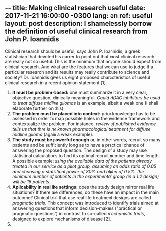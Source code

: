 --
title: Making clinical research useful
date: 2017-11-21 16:00:00 -0300
lang: en
ref: useful
layout: post
description: I shamelessly borrow the definition of useful clinical research from John P. Ioannidis
---

Clinical research should be useful, says John P. Ioannidis, a greek statistician that devoted his carrer to point out that most clinical research are really not so useful. This is the minimum that anyone should expect from clinical research. And what are the features that we can use to judge if a particular research and its results may really contribute to science and society? Dr. Ioannidis gives us eight proposed characteristics of useful clinical research in a recent opinion statement [1].

1. **It must be problem-based:** one must summarize it in a very clear, objective question, clinically meaningful. _Could HDAC inhibitors be used to treat diffuse midline gliomas_ is an example, albeit a weak one (I shall elaborate further on this). 
2. **The problem must be placed into context:** prior knowledge has to be assessed in order to map possible holes in the evidence framework and contextualize the problem. For instance, _review of published evidence tells us that thre is no known pharmacological treatment for diffuse midline glioma_ (again a weak example).
3. **The study must be powerful enough** or, in other words, recruit so many patients and be sufficiently long as to have a practical chance of answering the proposed question. The design of a study may use statistical calculations to find its optimal recruit number and time length. A possible example: _using the available data of the patients already treated in our service as a pilot group, assuming an odds ratio of 0.05 and choosing a statistical power of 80% and alpha of 0.5%, the minimum number of patients in the experimental group (in a 1:2 design) will be 16 patients_.
4. **Aplicability in real life settings:** does the study design mirror real life situations? If there are differences, do these have an impact in the main outcome? Clinical trial that use real life treatment designs are called _pragmatic trials_. This concept was introduced to identify trials aimed at answering questions that inform decision-makers ("practical or pragmatic questions") in contrast to so-called _mechanistic trials_, designed to explore mechanisms of disease [2].
5. 
